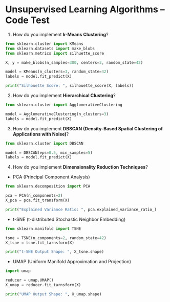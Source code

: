 # Unsupervised Learning Algorithms – Code Test

1. How do you implement **k-Means Clustering**?
```python
from sklearn.cluster import KMeans
from sklearn.datasets import make_blobs
from sklearn.metrics import silhuette_score

X, y = make_blobs(n_samples=300, centers=3, random_state=42)

model = KMeans(n_clusters=3, random_state=42)
labels = model.fit_predict(X)

print("Silhouette Score: ", silhouette_score(X, labels))
```

2. How do you implement **Hierarchical Clustering**?  
```python
from sklearn.cluster import AgglomerativeClustering

model = AgglomerativeClustering(n_clusters=3)
labels = model.fit_predict(X)
```

3. How do you implement **DBSCAN (Density-Based Spatial Clustering of Applications with Noise)**?
```python
from sklearn.cluster import DBSCAN

model = DBSCAN(eps=0.5, min_samples=5)
labels = model.fit_predict(X)
```

4. How do you implement **Dimensionality Reduction Techniques**?
  
- PCA (Principal Component Analysis)  
```python
from sklearn.decomposition import PCA

pca = PCA(n_components=2)
X_pca = pca.fit_transform(X)

print("Explained Variance Ratio: ", pca.explained_variance_ratio_)
```

- t-SNE (t-distributed Stochastic Neighbor Embedding)  
```python
from sklearn.manifold import TSNE

tsne = TSNE(n_components=2, random_state=42)
X_tsne = tsne.fit_tarnsform(X)

print("t-SNE Output Shape: ", X_tsne.shape)
```

- UMAP (Uniform Manifold Approximation and Projection)  
```python
import umap

reducer = umap.UMAP()
X_umap = reducer.fit_tarnsform(X)

print("UMAP Output Shape: ", X_umap.shape)
```
